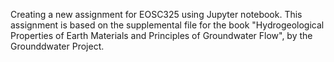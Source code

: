 Creating a new assignment for EOSC325 using Jupyter notebook. This assignment is based on the supplemental file for the book "Hydrogeological Properties of Earth Materials and Principles of Groundwater Flow", by the Grounddwater Project.